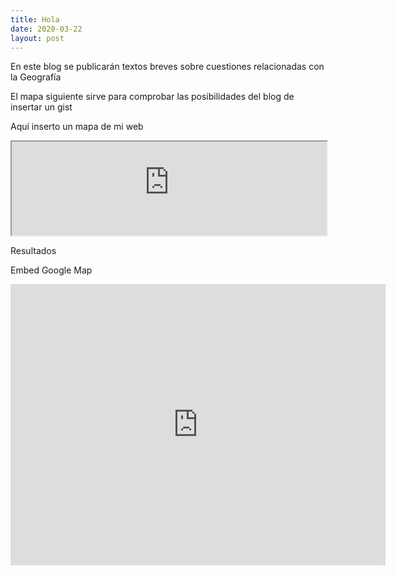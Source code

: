 ```yaml
---
title: Hola
date: 2020-03-22
layout: post
---
```


En este blog se publicarán textos breves sobre cuestiones relacionadas con la Geografía

El mapa siguiente sirve para comprobar las posibilidades del blog de insertar un gist
<script src="https://gist.github.com/icaroviedo/040debedc36718f19f07637e935c02dc.js"></script>

Aquí inserto un mapa de mi web


<iframe src="https://icaroviedo.webcindario.com/urban_data/index.html#6/36.308/3.378" width=100%"></iframe>


Resultados

Embed Google Map
<iframe src="https://www.google.com/maps/embed?pb=!1m18!1m12!1m3!1d46405.77119074459!2d-5.883677220615624!3d43.36948150766019!2m3!1f0!2f0!3f0!3m2!1i1024!2i768!4f13.1!3m3!1m2!1s0xd368c9a60ac1c67%3A0x3134440ecc5e6224!2sOviedo%2C%20Asturias!5e0!3m2!1ses!2ses!4v1587408554975!5m2!1ses!2ses" width="600" height="450" frameborder="0" style="border:0;" allowfullscreen="" aria-hidden="false" tabindex="0"></iframe>

